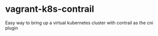 # vagrant-k8s-contrail
Easy way to bring up a virtual kubernetes cluster with contrail as the cni plugin
